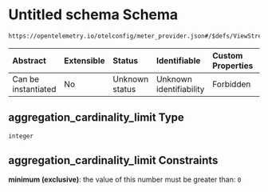 # Untitled schema Schema

```txt
https://opentelemetry.io/otelconfig/meter_provider.json#/$defs/ViewStream/properties/aggregation_cardinality_limit
```



| Abstract            | Extensible | Status         | Identifiable            | Custom Properties | Additional Properties | Access Restrictions | Defined In                                                                     |
| :------------------ | :--------- | :------------- | :---------------------- | :---------------- | :-------------------- | :------------------ | :----------------------------------------------------------------------------- |
| Can be instantiated | No         | Unknown status | Unknown identifiability | Forbidden         | Allowed               | none                | [meter\_provider.json\*](../schema/meter_provider.json "open original schema") |

## aggregation\_cardinality\_limit Type

`integer`

## aggregation\_cardinality\_limit Constraints

**minimum (exclusive)**: the value of this number must be greater than: `0`

